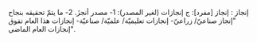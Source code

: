 إنجاز : إنجاز [مفرد]: ج إنجازات (لغير المصدر):
1- مصدر أنجزَ.
2- ما يتمّ تحقيقه بنجاح "إنجاز صناعيّ/ زراعيّ- إنجازات تعليميّة/ علميّة/ صناعيّة- إنجازات هذا العام تفوق إنجازات العام الماضي".